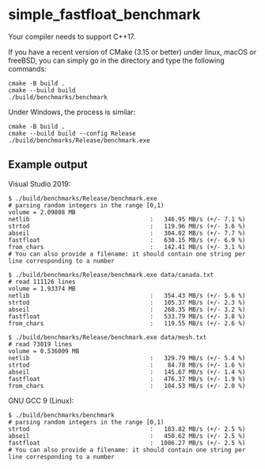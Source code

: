 # simple_fastfloat_benchmark

Your compiler needs to support C++17.

If you have a recent version of CMake (3.15 or better) under linux, macOS or freeBSD,  you can simply
go in the directory and type the following commands:

```
cmake -B build .
cmake --build build
./build/benchmarks/benchmark 
```

Under Windows, the process is similar:

```
cmake -B build .
cmake --build build --config Release
./build/benchmarks/Release/benchmark.exe
```



## Example output

Visual Studio 2019:

```
$ ./build/benchmarks/Release/benchmark.exe
# parsing random integers in the range [0,1)
volume = 2.09808 MB
netlib                                  :   346.95 MB/s (+/- 7.1 %)
strtod                                  :   119.96 MB/s (+/- 3.6 %)
abseil                                  :   304.02 MB/s (+/- 7.7 %)
fastfloat                               :   630.15 MB/s (+/- 6.9 %)
from_chars                              :   142.41 MB/s (+/- 3.1 %)
# You can also provide a filename: it should contain one string per line corresponding to a number

$ ./build/benchmarks/Release/benchmark.exe data/canada.txt
# read 111126 lines
volume = 1.93374 MB
netlib                                  :   354.43 MB/s (+/- 5.6 %)
strtod                                  :   105.37 MB/s (+/- 2.3 %)
abseil                                  :   268.35 MB/s (+/- 3.2 %)
fastfloat                               :   533.79 MB/s (+/- 3.8 %)
from_chars                              :   119.55 MB/s (+/- 2.6 %)

$ ./build/benchmarks/Release/benchmark.exe data/mesh.txt
# read 73019 lines
volume = 0.536009 MB
netlib                                  :   329.79 MB/s (+/- 5.4 %)
strtod                                  :    84.78 MB/s (+/- 1.6 %)
abseil                                  :   145.67 MB/s (+/- 1.4 %)
fastfloat                               :   476.37 MB/s (+/- 1.9 %)
from_chars                              :   104.53 MB/s (+/- 2.0 %)
```

GNU  GCC 9 (Linux):
```
$ ./build/benchmarks/benchmark
# parsing random integers in the range [0,1)
strtod                                  :   183.82 MB/s (+/- 2.5 %)
abseil                                  :   450.62 MB/s (+/- 2.5 %)
fastfloat                               :  1086.27 MB/s (+/- 2.5 %)
# You can also provide a filename: it should contain one string per line corresponding to a number
```
